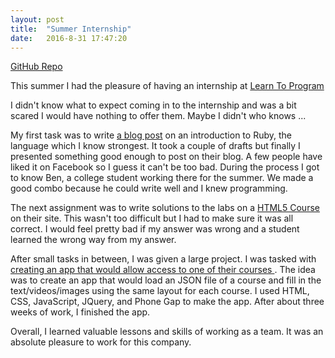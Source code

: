 ```yaml
---
layout: post
title:  "Summer Internship"
date:   2016-8-31 17:47:20
---
```


<a href="https://github.com/drewburns/SummerInternship">GitHub Repo </a>

This summer I had the pleasure of having an internship at <a href='https://learntoprogram.tv/'>Learn To Program </a> 

I didn't know what to expect coming in to the internship and was a bit scared I would have nothing to offer them. Maybe I didn't who knows ...

My first task was to write <a href="http://learntoprogram.wpengine.com/ruby-language-beginners/">a blog post</a> on an introduction to Ruby, the language which I know strongest. It took a couple of drafts but finally I presented something good enough to post on their blog. A few people have liked it on Facebook so I guess it can't be too bad. During the process I got to know Ben, a college student working there for the summer. We made a good combo because he could write well and I knew programming.

The next assignment was to write solutions to the labs on a <a href='https://learntoprogram.tv/courses/html5-specialist-designation'>HTML5 Course </a> on their site. This wasn't too difficult but I had to make sure it was all correct. I would feel pretty bad if my answer was wrong and a student learned the wrong way from my answer.

After small tasks in between, I was given a large project. I was tasked with <a href="https://github.com/drewburns/SummerInternship/tree/master/Learn%20To%20Program%20App"> creating an app that would allow access to one of their courses </a>. The idea was to create an app that would load an JSON file of a course and fill in the text/videos/images using the same layout for each course. I used HTML, CSS, JavaScript, JQuery, and Phone Gap to make the app. After about three weeks of work, I finished the app. 

Overall, I learned valuable lessons and skills of working as a team. It was an absolute pleasure to work for this company.
